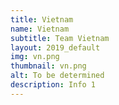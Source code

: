 ```yaml
---
title: Vietnam
name: Vietnam
subtitle: Team Vietnam
layout: 2019_default
img: vn.png
thumbnail: vn.png
alt: To be determined
description: Info 1
---
```

